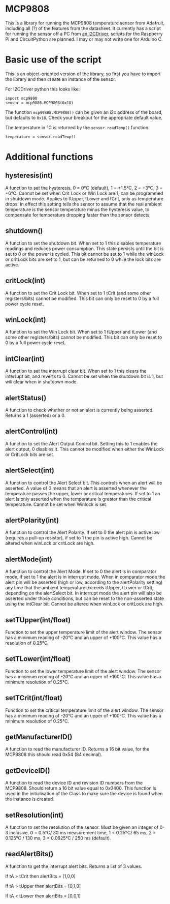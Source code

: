 # MCP9808

This is a library for running the MCP9808 temperature sensor from Adafruit, including all (?) of the features from the datasheet.
It currently has a script for running the sensor off a PC from [an I2CDriver](https://i2cdriver.com/), scripts for the Raspberry Pi and CircuitPython are planned.  I may or may not write one for Arduino C.

# Basic use of the script

This is an object-oriented version of the library, so first you have to import the library and then create an instance of the sensor.  

For I2CDriver python this looks like:

    import mcp9808
    sensor = mcp9808.MCP9808(0x18)
  
The function `mcp99808.MCP9808()` can be given an i2c address of the board, but defaults to `0x18`.  Check your breakout for the appropriate default value.

The temperature in °C is returned by the `sensor.readTemp()` function:

    temperature = sensor.readTemp()
    
# Additional functions


<h2>hysteresis(int)</h2>
A function to set the hysteresis.  0 = 0°C (default), 1 = +1.5°C, 2 = +3°C, 3 = +6°C.  Cannot be set when Crit Lock or Win Lock are 1, can be programmed in shutdown mode.  Applies to tUpper, tLower and tCrit, only as temperature drops.  In effect this setting tells the sensor to assume that the real ambient temperature is the sensor temperature minus the hysteresis value, to compensate for temperature dropping faster than the sensor detects.

<h2>shutdown()</h2>
A function to set the shutdown bit.  When set to 1 this disables temperature readings and reduces power consumption.  This state persists until the bit is set to 0 or the power is cycled.  This bit cannot be set to 1 while the winLock or critLock bits are set to 1, but can be returned to 0 while the lock bits are active.

<h2>critLock(int)</h2>
A function to set the Crit Lock bit.  When set to 1 tCrit (and some other registers/bits) cannot be modified.  This bit can only be reset to 0 by a full power cycle reset.
    
<h2>winLock(int)</h2>
A function to set the Win Lock bit.  When set to 1 tUpper and tLower (and some other registers/bits) cannot be modified.  This bit can only be reset to 0 by a full power cycle reset.

<h2>intClear(int)</h2>
A function to set the interrupt clear bit.  When set to 1 this clears the interrupt bit, and reverts to 0.  Cannot be set when the shutdown bit is 1, but will clear when in shutdown mode.

<h2>alertStatus()</h2>
A function to check whether or not an alert is currently being asserted. Returns a 1 (asserted) or a 0.  

<h2>alertControl(int)</h2>
A function to set the Alert Output Control bit.  Setting this to 1 enables the alert output, 0 disables it.  This cannot be modified when either the WinLock or CritLock bits are set.

<h2>alertSelect(int)</h2>
A function to control the Alert Select bit.  This controls when an alert will be asserted.  A value of 0 means that an alert is asserted whenever the temperature passes the upper, lower or critical temperatures.  If set to 1 an alert is only asserted when the temperature is greater than the critical temperature. Cannot be set when Winlock is set.

<h2>alertPolarity(int)</h2>
A function to control the Alert Polarity.  If set to 0 the alert pin is active low (requires a pull-up resistor), if set to 1 the pin is active high. Cannot be altered when winLock or critLock are high.

<h2>alertMode(int)</h2>
A function to control the Alert Mode.  If set to 0 the alert is in comparator mode, if set to 1 the alert is in interrupt mode.  When in comparator mode the alert pin will be asserted (high or low, according to the alertPolarity setting) any time that the ambient temperature exceeds tUpper, tLower or tCrit, depending on the alertSelect bit.  In interrupt mode the alert pin will also be asserted under those conditions, but can be reset to the non-asserted state using the intClear bit. Cannot be altered when winLock or critLock are high.

<h2>setTUpper(int/float)</h2>
Function to set the upper temperature limit of the alert window.  The sensor has a minimum reading of -20°C and an upper of +100°C.  This value has a resolution of 0.25°C.

<h2>setTLower(int/float)</h2>
Function to set the lower temperature limit of the alert window.  The sensor has a minimum reading of -20°C and an upper of +100°C.  This value has a minimum resolution of 0.25°C.

<h2>setTCrit(int/float)</h2>
Function to set the critical temperature limit of the alert window. The sensor has a minimum reading of -20°C and an upper of +100°C.  This value has a minimum resolution of 0.25°C.
 
<h2>getManufacturerID()</h2>
A function to read the manufacturer ID.  Returns a 16 bit value, for the MCP9808 this should read 0x54 (84 decimal).

<h2>getDeviceID()</h2>
A function to read the device ID and revision ID numbers from the MCP9808. Should return a 16 bit value equal to 0x0400.  This function is used in the initialisation of the Class to make sure the device is found when the instance is created.

<h2>setResolution(int)</h2>
A function to set the resolution of the sensor.  Must be given an integer of 0-3 inclusive.  0 = 0.5°C/ 30 ms measurement time, 1 = 0.25°C/ 65 ms, 2 = 0.125°C / 130 ms, 3 = 0.0625°C / 250 ms (default).

<h2>readAlertBits()</h2>
A function to get the interrupt alert bits.  Returns a list of 3 values.

If tA > tCrit then alertBits = [1,0,0]

If tA > tUpper then alertBits = [0,1,0]

If tA < tLower then alertBits = [0,0,1]
